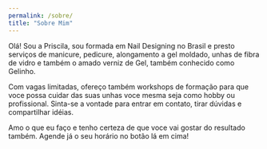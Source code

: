 ```yaml
---
permalink: /sobre/
title: "Sobre Mim"
---
```


Olá! Sou a Priscila, sou formada em Nail Designing no Brasil e presto serviços de manicure, pedicure, alongamento a gel moldado, unhas de fibra de vidro e também o amado verniz de Gel, também conhecido como Gelinho.

Com vagas limitadas, ofereço também workshops de formação para que voce possa cuidar das suas unhas voce mesma seja como hobby ou profissional. Sinta-se a vontade para entrar em contato, tirar dúvidas e compartilhar idéias.

Amo o que eu faço e tenho certeza de que voce vai gostar do resultado também. Agende já o seu horário no botão lá em cima!